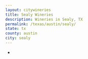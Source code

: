 ```yaml
---
layout: citywineries
title: Sealy Wineries
description: Wineries in Sealy, TX
permalink: /texas/austin/sealy/
state: tx
county: austin
city: sealy
---
```

-

